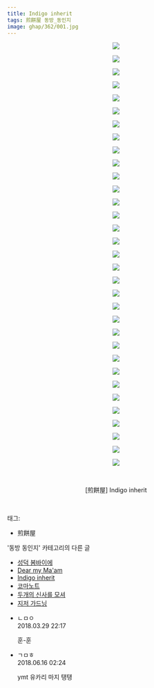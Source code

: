 ```yaml
---
title: Indigo inherit
tags: 煎餅屋 동방_동인지
image: ghap/362/001.jpg
---
```

<div class="article">
<p style="text-align: center; clear: none; float: none;"><img src="{{ site.nasurl }}/ghap/362/001.jpg"/></p>
<p style="text-align: center; clear: none; float: none;"><img src="{{ site.nasurl }}/ghap/362/002.jpg"/></p>
<p style="text-align: center; clear: none; float: none;"><img src="{{ site.nasurl }}/ghap/362/003.jpg"/></p>
<p style="text-align: center; clear: none; float: none;"><img src="{{ site.nasurl }}/ghap/362/004.jpg"/></p>
<p style="text-align: center; clear: none; float: none;"><img src="{{ site.nasurl }}/ghap/362/005.jpg"/></p>
<p style="text-align: center; clear: none; float: none;"><img src="{{ site.nasurl }}/ghap/362/006.jpg"/></p>
<p style="text-align: center; clear: none; float: none;"><img src="{{ site.nasurl }}/ghap/362/007.jpg"/></p>
<p style="text-align: center; clear: none; float: none;"><img src="{{ site.nasurl }}/ghap/362/008.jpg"/></p>
<p style="text-align: center; clear: none; float: none;"><img src="{{ site.nasurl }}/ghap/362/009.jpg"/></p>
<p style="text-align: center; clear: none; float: none;"><img src="{{ site.nasurl }}/ghap/362/010.jpg"/></p>
<p style="text-align: center; clear: none; float: none;"><img src="{{ site.nasurl }}/ghap/362/011.jpg"/></p>
<p style="text-align: center; clear: none; float: none;"><img src="{{ site.nasurl }}/ghap/362/012.jpg"/></p>
<p style="text-align: center; clear: none; float: none;"><img src="{{ site.nasurl }}/ghap/362/013.jpg"/></p>
<p style="text-align: center; clear: none; float: none;"><img src="{{ site.nasurl }}/ghap/362/014.jpg"/></p>
<p style="text-align: center; clear: none; float: none;"><img src="{{ site.nasurl }}/ghap/362/015.jpg"/></p>
<p style="text-align: center; clear: none; float: none;"><img src="{{ site.nasurl }}/ghap/362/016.jpg"/></p>
<p style="text-align: center; clear: none; float: none;"><img src="{{ site.nasurl }}/ghap/362/017.jpg"/></p>
<p style="text-align: center; clear: none; float: none;"><img src="{{ site.nasurl }}/ghap/362/018.jpg"/></p>
<p style="text-align: center; clear: none; float: none;"><img src="{{ site.nasurl }}/ghap/362/019.jpg"/></p>
<p style="text-align: center; clear: none; float: none;"><img src="{{ site.nasurl }}/ghap/362/020.jpg"/></p>
<p style="text-align: center; clear: none; float: none;"><img src="{{ site.nasurl }}/ghap/362/021.jpg"/></p>
<p style="text-align: center; clear: none; float: none;"><img src="{{ site.nasurl }}/ghap/362/022.jpg"/></p>
<p style="text-align: center; clear: none; float: none;"><img src="{{ site.nasurl }}/ghap/362/023.jpg"/></p>
<p style="text-align: center; clear: none; float: none;"><img src="{{ site.nasurl }}/ghap/362/024.jpg"/></p>
<p style="text-align: center; clear: none; float: none;"><img src="{{ site.nasurl }}/ghap/362/025.jpg"/></p>
<p style="text-align: center; clear: none; float: none;"><img src="{{ site.nasurl }}/ghap/362/026.jpg"/></p>
<p style="text-align: center; clear: none; float: none;"><img src="{{ site.nasurl }}/ghap/362/027.jpg"/></p>
<p style="text-align: center; clear: none; float: none;"><img src="{{ site.nasurl }}/ghap/362/028.jpg"/></p>
<p style="text-align: center; clear: none; float: none;"><img src="{{ site.nasurl }}/ghap/362/029.jpg"/></p>
<p style="text-align: center; clear: none; float: none;"><img src="{{ site.nasurl }}/ghap/362/030.jpg"/></p>
<p style="text-align: center; clear: none; float: none;"><img src="{{ site.nasurl }}/ghap/362/031.jpg"/></p>
<p style="text-align: center; clear: none; float: none;"><img src="{{ site.nasurl }}/ghap/362/032.jpg"/></p>
<p style="text-align: center; clear: none; float: none;"><img src="{{ site.nasurl }}/ghap/362/033.jpg"/></p>
<p style="text-align: center; clear: none; float: none;"><br/></p>
<p style="text-align: center; clear: none; float: none;">[煎餅屋] Indigo inherit</p>
<p><br/></p>
</div><div class="tagTrail">
<p>태그: </p>
<ul>
<li>煎餅屋</li>
</ul>
</div><div class="another">
<p>'동방 동인지' 카테고리의 다른 글</p>
<ul>
<li><a href="/2016-06-20-ghap_364">성덕 봄바이에</a></li>
<li><a href="/2016-06-20-ghap_363">Dear my Ma'am</a></li>
<li><a href="/2016-06-20-ghap_362">Indigo inherit</a></li>
<li><a href="/2016-06-20-ghap_361">코마노트</a></li>
<li><a href="/2016-06-20-ghap_360">두개의 신사를 모셔</a></li>
<li><a href="/2016-06-20-ghap_359">지저 가드닝</a></li>
</ul>
</div><div class="cb_module cb_fluid">
<div class="cb_wrt cb_profile">
<div class="comment">
<ul>
<li class="cb_thumb_off" id="comment15229895">
<div class="cb_comment_area">
<div class="cb_info_area">
<div class="cb_section">
<span class="cb_nick_name">ㄴㅁㅇ</span>
</div>
<div class="cb_section">
<span class="cb_date">2018.03.29 22:17 </span>
</div>
</div>
<div class="cb_dsc_comment">
<p class="cb_dsc">
											훈-훈
										</p>
</div>
</div></li>
<li class="cb_thumb_off" id="comment15271347">
<div class="cb_comment_area">
<div class="cb_info_area">
<div class="cb_section">
<span class="cb_nick_name">ㄱㅁㅎ</span>
</div>
<div class="cb_section">
<span class="cb_date">2018.06.16 02:24 </span>
</div>
</div>
<div class="cb_dsc_comment">
<p class="cb_dsc">
											ymt 유카리 마지 탱탱
										</p>
</div>
</div></li>
</ul>
</div>
</div><!-- commentList close -->
</div>